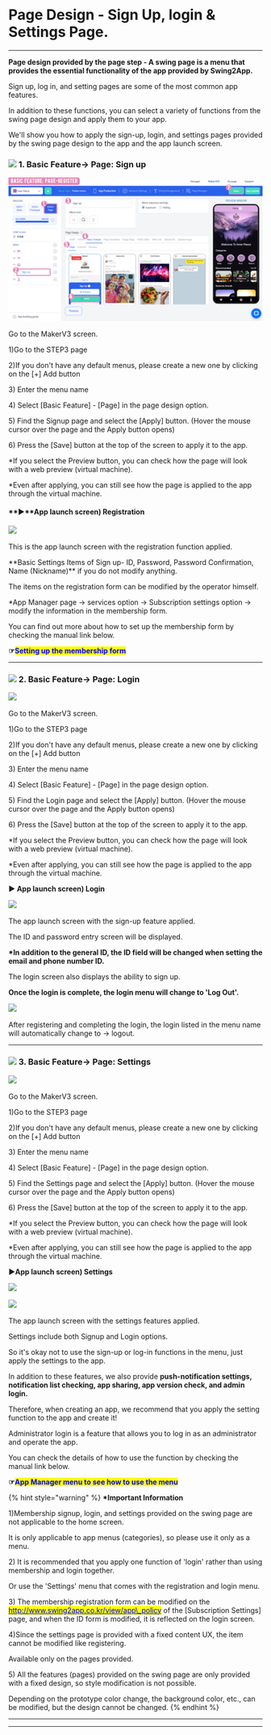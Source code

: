 # Page Design - Sign Up, login & Settings Page.

***

**Page design provided by the page step - A swing page is a menu that provides the essential functionality of the app provided by Swing2App.**

Sign up, log in, and setting pages are some of the most common app features.

In addition to these functions, you can select a variety of functions from the swing page design and apply them to your app.

We'll show you how to apply the sign-up, login, and settings pages provided by the swing page design to the app and the app launch screen.

### ![](https://wp.swing2app.co.kr/wp-content/uploads/2020/04/%EB%8B%A8%EB%9D%BD1-e1611212616323.png) **1. Basic Feature->** Page: Sign up

![](<../../../.gitbook/assets/1.. (1).png>)

Go to the MakerV3 screen.&#x20;

1\)Go to the STEP3 page&#x20;

2\)If you don't have any default menus, please create a new one by clicking on the \[+] Add button

3\) Enter the menu name

4\) Select \[Basic Feature] - \[Page] in the page design option.

5\) Find the Signup page and select the \[Apply] button. (Hover the mouse cursor over the page and the Apply button opens)

6\) Press the \[Save] button at the top of the screen to apply it to the app.

\*If you select the Preview button, you can check how the page will look with a web preview (virtual machine).

\*Even after applying, you can still see how the page is applied to the app through the virtual machine.

#### **▶**App launch screen) Registration

![](https://wp.swing2app.co.kr/wp-content/uploads/2022/07/%EC%95%B1%ED%9A%8C%EC%9B%90%EA%B0%80%EC%9E%85%ED%99%94%EB%A9%B4.png)

This is the app launch screen with the registration function applied.

\*\*Basic Settings Items of Sign up- ID, Password, Password Confirmation, Name (Nickname)\*\* if you do not modify anything.

The items on the registration form can be modified by the operator himself.

\*App Manager page → services option → Subscription settings option → modify the information in the membership form.

You can find out more about how to set up the membership form by checking the manual link below.

**☞**<mark style="color:blue;">**Setting up the membership form**</mark>

***

### ![](https://wp.swing2app.co.kr/wp-content/uploads/2020/04/%EB%8B%A8%EB%9D%BD1-e1611212616323.png) **2. Basic Feature->** Page: Login

![](https://wp.swing2app.co.kr/wp-content/uploads/2022/07/%EB%A1%9C%EA%B7%B8%EC%9D%B8.png)

Go to the MakerV3 screen.&#x20;

1\)Go to the STEP3 page&#x20;

2\)If you don't have any default menus, please create a new one by clicking on the \[+] Add button

3\) Enter the menu name

4\) Select \[Basic Feature] - \[Page] in the page design option.

5\) Find the Login page and select the \[Apply] button. (Hover the mouse cursor over the page and the Apply button opens)

6\) Press the \[Save] button at the top of the screen to apply it to the app.

\*If you select the Preview button, you can check how the page will look with a web preview (virtual machine).

\*Even after applying, you can still see how the page is applied to the app through the virtual machine.

**▶ App launch screen) Login**

![](https://wp.swing2app.co.kr/wp-content/uploads/2022/07/%EC%95%B1%EB%A1%9C%EA%B7%B8%EC%9D%B8%ED%99%94%EB%A9%B4.png)

The app launch screen with the sign-up feature applied.

The ID and password entry screen will be displayed.

**\*In addition to the general ID, the ID field will be changed when setting the email and phone number ID.**

The login screen also displays the ability to sign up.

**Once the login is complete, the login menu will change to 'Log Out'.**

![](https://wp.swing2app.co.kr/wp-content/uploads/2022/07/%EC%95%B1%EB%A1%9C%EA%B7%B8%EC%9D%B82.png)

After registering and completing the login, the login listed in the menu name will automatically change to → logout.

***

### ![](https://wp.swing2app.co.kr/wp-content/uploads/2020/04/%EB%8B%A8%EB%9D%BD1-e1611212616323.png) **3. Basic Feature->** Page: Settings

![](https://wp.swing2app.co.kr/wp-content/uploads/2022/07/%EC%84%A4%EC%A0%95.png)

Go to the MakerV3 screen.&#x20;

1\)Go to the STEP3 page&#x20;

2\)If you don't have any default menus, please create a new one by clicking on the \[+] Add button

3\) Enter the menu name

4\) Select \[Basic Feature] - \[Page] in the page design option.

5\) Find the Settings page and select the \[Apply] button. (Hover the mouse cursor over the page and the Apply button opens)

6\) Press the \[Save] button at the top of the screen to apply it to the app.

\*If you select the Preview button, you can check how the page will look with a web preview (virtual machine).

\*Even after applying, you can still see how the page is applied to the app through the virtual machine.

**▶App launch screen) Settings**

![](https://wp.swing2app.co.kr/wp-content/uploads/2022/07/%EC%95%B1%EC%84%A4%EC%A0%95%ED%99%94%EB%A9%B42.png)

![](https://wp.swing2app.co.kr/wp-content/uploads/2022/07/%EC%95%B1%EC%84%A4%EC%A0%95%ED%99%94%EB%A9%B41.png)

The app launch screen with the settings features applied.

Settings include both Signup and Login options.

So it's okay not to use the sign-up or log-in functions in the menu, just apply the settings to the app.

In addition to these features, we also provide **push-notification settings, notification list checking, app sharing, app version check, and admin login.**

Therefore, when creating an app, we recommend that you apply the setting function to the app and create it!

Administrator login is a feature that allows you to log in as an administrator and operate the app.

You can check the details of how to use the function by checking the manual link below.

**☞**<mark style="color:blue;">**App Manager menu to see how to use the menu**</mark>

{% hint style="warning" %}
**\*Important Information**

1\)Membership signup, login, and settings provided on the swing page are not applicable to the home screen.

It is only applicable to app menus (categories), so please use it only as a menu.

2\) It is recommended that you apply one function of 'login' rather than using membership and login together.

Or use the 'Settings' menu that comes with the registration and login menu.

3\) The membership registration form can be modified on the [<mark style="color:blue;">http://www.swing2app.co.kr/view/app\_policy</mark>](https://www.swing2app.com/view/app\_policy) of the \[Subscription Settings] page, and when the ID form is modified, it is reflected on the login screen.

4\)Since the settings page is provided with a fixed content UX, the item cannot be modified like registering.

Available only on the pages provided.

5\) All the features (pages) provided on the swing page are only provided with a fixed design, so style modification is not possible.

Depending on the prototype color change, the background color, etc., can be modified, but the design cannot be changed.
{% endhint %}

***

***
